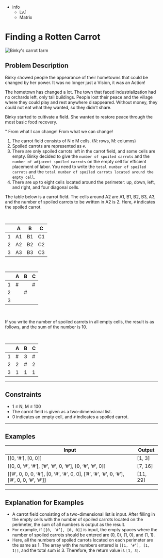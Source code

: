 -   info
    -   Lv.1
    -   Matrix

# Finding a Rotten Carrot

![Binky's carrot farm](./5_1.webp)

## Problem Description

Binky showed people the appearance of their hometowns that could be changed by her power. It was no longer just a Vision, it was an Action!

The hometown has changed a lot. The town that faced industrialization had no orchards left, only tall buildings. People lost their peace and the village where they could play and rest anywhere disappeared. Without money, they could not eat what they wanted, so they didn't share.

Binky started to cultivate a field. She wanted to restore peace through the most basic food recovery.

" From what I can change! From what we can change!

1. The carrot field consists of N x M cells. (N: rows, M: columns)
2. Spoiled carrots are represented as `#`.
3. There are only spoiled carrots left in the carrot field, and some cells are empty. Binky decided to give the `number of spoiled carrots` and the `number of adjacent spoiled carrots` on the empty cell for efficient placement of labor. You need to write the `total number of spoiled carrots` and the `total number of spoiled carrots located around the empty cell`.
4. There are up to eight cells located around the perimeter: up, down, left, and right, and four diagonal cells.

The table below is a carrot field. The cells around A2 are A1, B1, B2, B3, A3, and the number of spoiled carrots to be written in A2 is 2. Here, `#` indicates the spoiled carrot.

<br />

|     | A   | B   | C   |
| --- | --- | --- | --- |
| 1   | A1  | B1  | C1  |
| 2   | A2  | B2  | C2  |
| 3   | A3  | B3  | C3  |

<br />

|     | A   | B   | C   |
| --- | --- | --- | --- |
| 1   | #   |     | #   |
| 2   |     | #   |     |
| 3   |     |     |     |

<br />

If you write the number of spoiled carrots in all empty cells, the result is as follows, and the sum of the number is 10.

<br />

|     | A   | B   | C   |
| --- | --- | --- | --- |
| 1   | #   | 3   | #   |
| 2   | 2   | #   | 2   |
| 3   | 1   | 1   | 1   |

---

## Constraints

-   1 ≤ N, M ≤ 100
-   The carrot field is given as a two-dimensional list.
-   0 indicates an empty cell, and `#` indicates a spoiled carrot.

---

## Examples

| Input                                                                                      | Output   |
| ------------------------------------------------------------------------------------------ | -------- |
| [[0, ‘#’], [0, 0]]                                                                         | [1, 3]   |
| [[0, 0, ‘#’, ‘#’], [’#’, ‘#’, 0, ‘#’], [0, ‘#’, ‘#’, 0]]                                   | [7, 16]  |
| [[’#’, 0, 0, 0, ‘#’], [0, ‘#’, ‘#’, 0, 0], [’#’, ‘#’, ‘#’, 0, ‘#’], [’#’, 0, 0, ‘#’, ‘#’]] | [11, 29] |

---

## Explanation for Examples

-   A carrot field consisting of a two-dimensional list is input. After filling in the empty cells with the number of spoiled carrots located on the perimeter, the sum of all numbers is output as the result.
-   For example, if `[[0, ‘#’], [0, 0]]` is input, the empty spaces where the number of spoiled carrots should be entered are (0, 0), (1, 0), and (1, 1).
-   Here, all the numbers of spoiled carrots located on each perimeter are the same as 1. The array with the numbers entered is `[[1, ‘#’], [1, 1]]`, and the total sum is 3. Therefore, the return value is `[1, 3]`.
